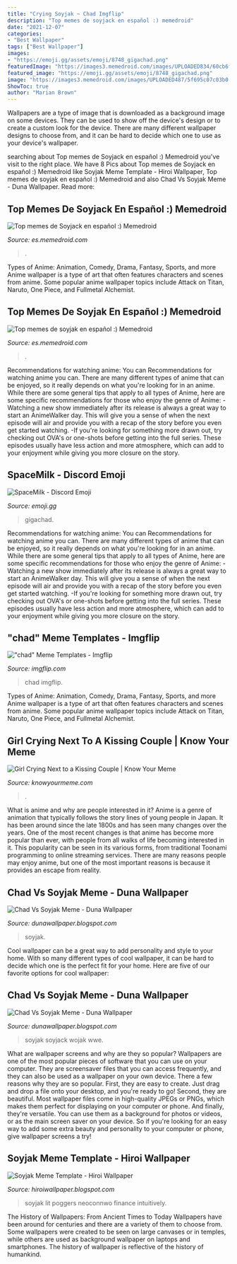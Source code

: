 ```yaml
---
title: "Crying Soyjak ~ Chad Imgflip"
description: "Top memes de soyjack en español :) memedroid"
date: "2021-12-07"
categories:
- "Best Wallpaper"
tags: ["Best Wallpaper"]
images:
- "https://emoji.gg/assets/emoji/8748_gigachad.png"
featuredImage: "https://images3.memedroid.com/images/UPLOADED834/60cb6ff6ac181.jpeg"
featured_image: "https://emoji.gg/assets/emoji/8748_gigachad.png"
image: "https://images3.memedroid.com/images/UPLOADED487/5f695c07c03b0.jpeg"
ShowToc: true
author: "Marian Brown"
---
```



Wallpapers are a type of image that is downloaded as a background image on some devices. They can be used to show off the device's design or to create a custom look for the device. There are many different wallpaper designs to choose from, and it can be hard to decide which one to use as your device's wallpaper.

	

		
searching about Top memes de Soyjack en español :) Memedroid you've visit to the right place. We have 8 Pics about Top memes de Soyjack en español :) Memedroid like Soyjak Meme Template - Hiroi Wallpaper, Top memes de soyjak en español :) Memedroid and also Chad Vs Soyjak Meme - Duna Wallpaper. Read more:
		
    
## Top Memes De Soyjack En Español :) Memedroid

<img loading=lazy src="https://images3.memedroid.com/images/UPLOADED487/5f695c07c03b0.jpeg" onerror="this.onerror=null;this.src='https://tse4.mm.bing.net/th?id=OIP.WY7Pjp1-Kn4uqv0uNz19EgHaGd&amp;pid=15.1';" alt="Top memes de Soyjack en español :) Memedroid">

_Source: es.memedroid.com_

>. 

	

Types of Anime: Animation, Comedy, Drama, Fantasy, Sports, and more
Anime wallpaper is a type of art that often features characters and scenes from anime. Some popular anime wallpaper topics include Attack on Titan, Naruto, One Piece, and Fullmetal Alchemist.

    
## Top Memes De Soyjak En Español :) Memedroid

<img loading=lazy src="https://images3.memedroid.com/images/UPLOADED834/60cb6ff6ac181.jpeg" onerror="this.onerror=null;this.src='https://tse1.mm.bing.net/th?id=OIP.FeBzCgHoSEcnM8iagcKRBgHaH2&amp;pid=15.1';" alt="Top memes de soyjak en español :) Memedroid">

_Source: es.memedroid.com_

>. 

	

Recommendations for watching anime: You can
Recommendations for watching anime you can. There are many different types of anime that can be enjoyed, so it really depends on what you're looking for in an anime. While there are some general tips that apply to all types of Anime, here are some specific recommendations for those who enjoy the genre of Anime: 
-Watching a new show immediately after its release is always a great way to start an AnimeWalker day. This will give you a sense of when the next episode will air and provide you with a recap of the story before you even get started watching. 
-If you're looking for something more drawn out, try checking out OVA's or one-shots before getting into the full series. These episodes usually have less action and more atmosphere, which can add to your enjoyment while giving you more closure on the story.

    
## SpaceMilk - Discord Emoji

<img loading=lazy src="https://emoji.gg/assets/emoji/8748_gigachad.png" onerror="this.onerror=null;this.src='https://tse1.mm.bing.net/th?id=OIP.zMedBOHnYUO-oDlCD2efXAAAAA&amp;pid=15.1';" alt="SpaceMilk - Discord Emoji">

_Source: emoji.gg_

>gigachad. 

	

Recommendations for watching anime: You can
Recommendations for watching anime you can. There are many different types of anime that can be enjoyed, so it really depends on what you're looking for in an anime. While there are some general tips that apply to all types of Anime, here are some specific recommendations for those who enjoy the genre of Anime: 
-Watching a new show immediately after its release is always a great way to start an AnimeWalker day. This will give you a sense of when the next episode will air and provide you with a recap of the story before you even get started watching. 
-If you're looking for something more drawn out, try checking out OVA's or one-shots before getting into the full series. These episodes usually have less action and more atmosphere, which can add to your enjoyment while giving you more closure on the story.

    
## &quot;chad&quot; Meme Templates - Imgflip

<img loading=lazy src="https://i.imgflip.com/4/56zdc9.jpg" onerror="this.onerror=null;this.src='https://tse4.mm.bing.net/th?id=OIP.KPK3kuqwgc5rnsPIvYowHAAAAA&amp;pid=15.1';" alt="&quot;chad&quot; Meme Templates - Imgflip">

_Source: imgflip.com_

>chad imgflip. 

	

Types of Anime: Animation, Comedy, Drama, Fantasy, Sports, and more
Anime wallpaper is a type of art that often features characters and scenes from anime. Some popular anime wallpaper topics include Attack on Titan, Naruto, One Piece, and Fullmetal Alchemist.

    
## Girl Crying Next To A Kissing Couple | Know Your Meme

<img loading=lazy src="https://i.kym-cdn.com/entries/icons/facebook/000/031/887/cover3.jpg" onerror="this.onerror=null;this.src='https://tse1.mm.bing.net/th?id=OIP.oEkTVhYjUV8s_l1Cg_LVxAHaEK&amp;pid=15.1';" alt="Girl Crying Next to a Kissing Couple | Know Your Meme">

_Source: knowyourmeme.com_

>. 

	

What is anime and why are people interested in it?
Anime is a genre of animation that typically follows the story lines of young people in Japan. It has been around since the late 1800s and has seen many changes over the years. One of the most recent changes is that anime has become more popular than ever, with people from all walks of life becoming interested in it. This popularity can be seen in its various forms, from traditional Toonami programming to online streaming services. There are many reasons people may enjoy anime, but one of the most important reasons is because it provides an escape from reality.

    
## Chad Vs Soyjak Meme - Duna Wallpaper

<img loading=lazy src="https://i.ytimg.com/vi/Jr00T-PqdiM/hqdefault.jpg" onerror="this.onerror=null;this.src='https://tse2.mm.bing.net/th?id=OIP.IXyJXt4LZnlNjuArbs-GnwHaFj&amp;pid=15.1';" alt="Chad Vs Soyjak Meme - Duna Wallpaper">

_Source: dunawallpaper.blogspot.com_

>soyjak. 

	

Cool wallpaper can be a great way to add personality and style to your home. With so many different types of cool wallpaper, it can be hard to decide which one is the perfect fit for your home. Here are five of our favorite options for cool wallpaper: 

    
## Chad Vs Soyjak Meme - Duna Wallpaper

<img loading=lazy src="https://i.redd.it/mzze6pf9s8g51.jpg" onerror="this.onerror=null;this.src='https://tse3.mm.bing.net/th?id=OIP.1V4BtyJNiqEDe_eiphtBaQHaHa&amp;pid=15.1';" alt="Chad Vs Soyjak Meme - Duna Wallpaper">

_Source: dunawallpaper.blogspot.com_

>soyjak soyjack wojak wwe. 

	

What are wallpaper screens and why are they so popular?
Wallpapers are one of the most popular pieces of software that you can use on your computer. They are screensaver files that you can access frequently, and they can also be used as a wallpaper on your own device. There a few reasons why they are so popular. First, they are easy to create. Just drag and drop a file onto your desktop, and you're ready to go! Second, they are beautiful. Most wallpaper files come in high-quality JPEGs or PNGs, which makes them perfect for displaying on your computer or phone. And finally, they're versatile. You can use them as a background for photos or videos, or as the main screen saver on your device. So if you're looking for an easy way to add some extra beauty and personality to your computer or phone, give wallpaper screens a try!

    
## Soyjak Meme Template - Hiroi Wallpaper

<img loading=lazy src="https://i.imgflip.com/5cs7i5.png" onerror="this.onerror=null;this.src='https://tse2.mm.bing.net/th?id=OIP.5gb_t9kcAZOn-y7sifgsUAHaFO&amp;pid=15.1';" alt="Soyjak Meme Template - Hiroi Wallpaper">

_Source: hiroiwallpaper.blogspot.com_

>soyjak lit poggers neoconnwo finance intuitively. 

	

The History of Wallpapers: From Ancient Times to Today
Wallpapers have been around for centuries and there are a variety of them to choose from. Some wallpapers were created to be seen on large canvases or in temples, while others are used as background wallpaper on laptops and smartphones. The history of wallpaper is reflective of the history of humankind.

